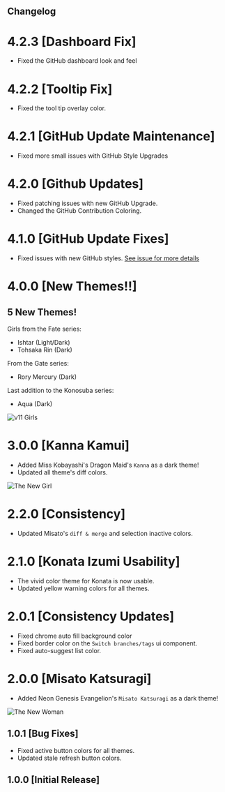 Changelog
---

# 4.2.3 [Dashboard Fix]

- Fixed the GitHub dashboard look and feel

# 4.2.2 [Tooltip Fix]

- Fixed the tool tip overlay color.

# 4.2.1 [GitHub Update Maintenance]

- Fixed more small issues with GitHub Style Upgrades

# 4.2.0 [Github Updates]

- Fixed patching issues with new GitHub Upgrade.
- Changed the GitHub Contribution Coloring.

# 4.1.0 [GitHub Update Fixes]

- Fixed issues with new GitHub styles. [See issue for more details](https://github.com/doki-theme/doki-theme-github/issues/13)

# 4.0.0 [New Themes!!]

## 5 New Themes!

Girls from the Fate series:

- Ishtar (Light/Dark)
- Tohsaka Rin (Dark)

From the Gate series:

- Rory Mercury (Dark)

Last addition to the Konosuba series:

- Aqua (Dark)

![v11 Girls](http://doki.assets.unthrottled.io/misc/v11_girls.png)


# 3.0.0 [Kanna Kamui]

- Added Miss Kobayashi's Dragon Maid's `Kanna` as a dark theme!
- Updated all theme's diff colors.

![The New Girl](https://doki.assets.unthrottled.io/misc/v10_girl.png?version=1)


# 2.2.0 [Consistency]

- Updated Misato's `diff & merge` and selection inactive colors.

# 2.1.0 [Konata Izumi Usability]

- The vivid color theme for Konata is now usable.
- Updated yellow warning colors for all themes.

# 2.0.1 [Consistency Updates]

- Fixed chrome auto fill background color
- Fixed border color on the `Switch branches/tags` ui component.
- Fixed auto-suggest list color.

# 2.0.0 [Misato Katsuragi]

- Added Neon Genesis Evangelion's `Misato Katsuragi` as a dark theme!

![The New Woman](https://doki.assets.unthrottled.io/misc/v9_girl.png?version=1)


## 1.0.1 [Bug Fixes]

- Fixed active button colors for all themes.
- Updated stale refresh button colors.

## 1.0.0 [Initial Release]

